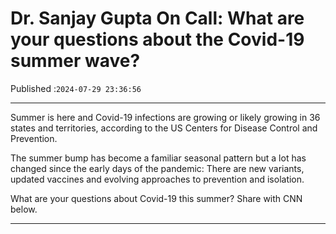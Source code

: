 # Dr. Sanjay Gupta On Call: What are your questions about the Covid-19 summer wave?

Published :`2024-07-29 23:36:56`

---

Summer is here and Covid-19 infections are growing or likely growing in 36 states and territories, according to the US Centers for Disease Control and Prevention.

The summer bump has become a familiar seasonal pattern but a lot has changed since the early days of the pandemic: There are new variants, updated vaccines and evolving approaches to prevention and isolation.

What are your questions about Covid-19 this summer? Share with CNN below.

---

